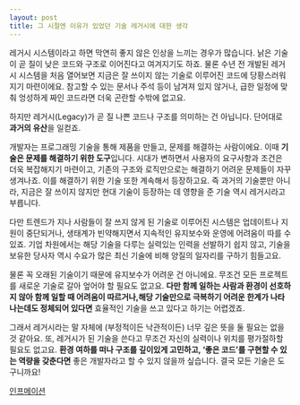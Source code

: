 ```yaml
---
layout: post
title: 그 시절엔 이유가 있었던 기술 레거시에 대한 생각
---
```


레거시 시스템이라고 하면 막연히 좋지 않은 인상을 느끼는 경우가 많습니다. 낡은 기술이 곧 질이 낮은 코드와 구조로 이어진다고 여겨지기도 하죠.
물론 수년 전 개발된 레거시 시스템을 처음 열어보면 지금은 잘 쓰이지 않는 기술로 이루어진 코드에 당황스러워지기 마련이에요. 
참고할 수 있는 문서나 주석 등이 남겨져 있지 않거나, 급한 일정에 맞춰 엉성하게 짜인 코드라면 더욱 곤란할 수밖에 없고요.

하지만 레거시(Legacy)가 곧 질 나쁜 코드나 구조를 의미하는 건 아닙니다. 단어대로 **과거의 유산**을 일컫죠.

개발자는 프로그래밍 기술을 통해 제품을 만들고, 문제를 해결하는 사람이에요. 이때 **기술은 문제를 해결하기 위한 도구**입니다. 
시대가 변하면서 사용자의 요구사항과 조건은 더욱 복잡해지기 마련이고, 기존의 구조와 로직만으로는 해결하기 어려운 문제들이 자꾸 생겨나죠.
이를 해결하기 위한 기술 또한 계속해서 등장하고요. 즉 과거의 기술뿐만 아니라, 지금은 잘 쓰이지 않지만 현대 기술이 등장하는 데 영향을 준 기술 역시 레거시라고 부릅니다.

다만 트렌드가 지나 사람들이 잘 쓰지 않게 된 기술로 이루어진 시스템은 업데이트나 지원이 중단되거나, 생태계가 빈약해지면서 지속적인 유지보수와 운영에 어려움이 따를 수 있죠. 
기업 차원에서는 해당 기술을 다루는 실력있는 인력을 선발하기 쉽지 않고, 기술을 보유한 당사자 역시 수요가 많은 최신 기술에 비해 양질의 일자리를 구하기 힘들고요.

물론 꼭 오래된 기술이기 때문에 유지보수가 어려운 건 아니에요. 무조건 모든 프로젝트를 새로운 기술로 갈아 엎어야 할 필요도 없고요.
**다만 함께 일하는 사람과 환경이 선호하지 않아 함께 일할 때 어려움이 따르거나,해당 기술만으로 극복하기 어려운 한계가 나타나는데도 정체되어 있다면** 효율적인 기술을 쓰고 있다고 하기는 어렵겠죠.


그래서 레거시라는 말 자체에 (부정적이든 낙관적이든) 너무 깊은 뜻을 둘 필요는 없을 것 같아요. 
또, 레거시가 된 기술을 쓴다고 무조건 자신의 실력이나 위치를 평가절하할 필요도 없고요. **환경 여하를 떠나 구조를 깊이있게 고민하고,
‘좋은 코드’를 구현할 수 있는 역량을 갖춘다면** 좋은 개발자라고 할 수 있지 않을까 싶습니다. 결국 모든 기술은 도구니까요!


[인프메이션](https://www.inflearn.com/pages/infmation-58-20230207?utm_source=kakao_friend&utm_medium=cps&utm_campaign=traffic_helloinf_infmation-58&utm_content=static_dc_1&utm_term=231013_DC)
